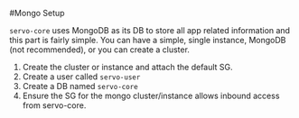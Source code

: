 #Mongo Setup

`servo-core` uses MongoDB as its DB to store all app related information and this part is fairly simple. You can have a simple, single instance, MongoDB (not recommended), or you can create a cluster.

1. Create the cluster or instance and attach the default SG.
2. Create a user called `servo-user`
3. Create a DB named `servo-core`
4. Ensure the SG for the mongo cluster/instance allows inbound access from servo-core.

